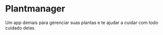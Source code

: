 # Plantmanager

Um app demais para gerenciar suas plantas e te ajudar a cuidar com todo cuidado delas.

<!--ts-->

<!-- - Aula 1: #missaoespacial
- Aula 2: #embuscadoproximonivel
- Aula 3: #astronautas
- Aula 4: #universoinfinito
- Aula 5: #missaocumprida -->
<!--te-->
